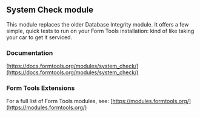 ## System Check module

This module replaces the older Database Integrity module. It offers a few simple, quick tests to run on your Form Tools 
installation: kind of like taking your car to get it serviced.

### Documentation

[https://docs.formtools.org/modules/system_check/](https://docs.formtools.org/modules/system_check/)

### Form Tools Extensions

For a full list of Form Tools modules, see: 
[https://modules.formtools.org/](https://modules.formtools.org/)
